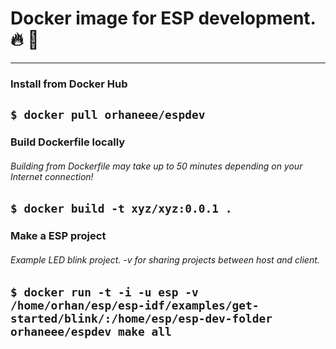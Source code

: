 # Docker image for ESP development. :fire: :space_invader:
---
### Install from Docker Hub
`$ docker pull orhaneee/espdev`
---
### Build Dockerfile locally
###### Building from Dockerfile may take up to 50 minutes depending on your Internet connection!
`$ docker build -t xyz/xyz:0.0.1 .`
---
### Make a ESP project
###### Example LED blink project. -v for sharing projects between host and client.
## `$ docker run -t -i -u esp -v /home/orhan/esp/esp-idf/examples/get-started/blink/:/home/esp/esp-dev-folder orhaneee/espdev make all`

